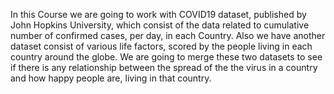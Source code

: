 
In this Course we are going to work with COVID19 dataset, published by John Hopkins University, which consist of the data related to cumulative number of confirmed cases, 
per day, in each Country. Also we have another dataset consist of various life factors, scored by the people living in each country around the globe. 
We are going to merge these two datasets to see if there is any relationship between the spread of the the virus in a country and how happy people are, living in that country. 
